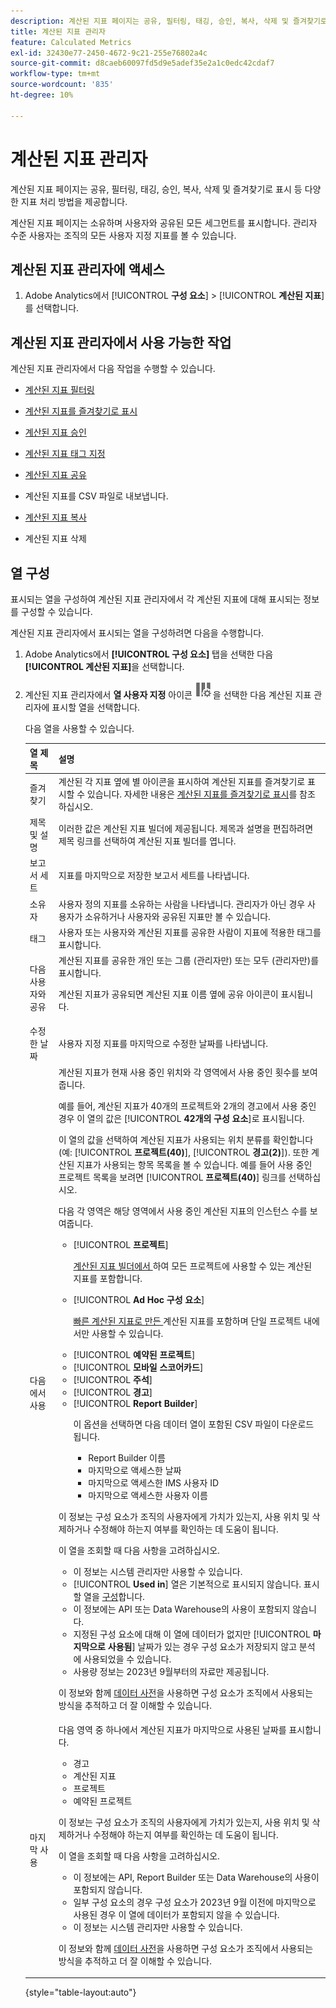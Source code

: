 ```yaml
---
description: 계산된 지표 페이지는 공유, 필터링, 태깅, 승인, 복사, 삭제 및 즐겨찾기로 표시 등 다양한 지표 처리 방법을 제공합니다.
title: 계산된 지표 관리자
feature: Calculated Metrics
exl-id: 32430e77-2450-4672-9c21-255e76802a4c
source-git-commit: d8caeb60097fd5d9e5adef35e2a1c0edc42cdaf7
workflow-type: tm+mt
source-wordcount: '835'
ht-degree: 10%

---
```


# 계산된 지표 관리자

계산된 지표 페이지는 공유, 필터링, 태깅, 승인, 복사, 삭제 및 즐겨찾기로 표시 등 다양한 지표 처리 방법을 제공합니다.

계산된 지표 페이지는 소유하며 사용자와 공유된 모든 세그먼트를 표시합니다. 관리자 수준 사용자는 조직의 모든 사용자 지정 지표를 볼 수 있습니다.

<!-- add screenshot -->

## 계산된 지표 관리자에 액세스

1. Adobe Analytics에서 [!UICONTROL **구성 요소**] > [!UICONTROL **계산된 지표**]&#x200B;를 선택합니다.

## 계산된 지표 관리자에서 사용 가능한 작업

계산된 지표 관리자에서 다음 작업을 수행할 수 있습니다.

* [계산된 지표 필터링](/help/components/c-calcmetrics/c-workflow/cm-workflow/cm-filter.md)

* [계산된 지표를 즐겨찾기로 표시](/help/components/c-calcmetrics/c-workflow/cm-workflow/cm-favorite.md)

* [계산된 지표 승인](/help/components/c-calcmetrics/c-workflow/cm-workflow/cm-approving.md)

* [계산된 지표 태그 지정](/help/components/c-calcmetrics/c-workflow/cm-workflow/cm-tagging.md)

* [계산된 지표 공유](/help/components/c-calcmetrics/c-workflow/cm-workflow/cm-sharing.md)

* 계산된 지표를 CSV 파일로 내보냅니다.

* [계산된 지표 복사](/help/components/c-calcmetrics/c-workflow/cm-workflow/cm-copy.md)

* 계산된 지표 삭제

## 열 구성

표시되는 열을 구성하여 계산된 지표 관리자에서 각 계산된 지표에 대해 표시되는 정보를 구성할 수 있습니다.

계산된 지표 관리자에서 표시되는 열을 구성하려면 다음을 수행합니다.

1. Adobe Analytics에서 **[!UICONTROL 구성 요소]** 탭을 선택한 다음 **[!UICONTROL 계산된 지표]**&#x200B;을 선택합니다.

1. 계산된 지표 관리자에서 **열 사용자 지정** 아이콘 ![열 사용자 지정](assets/customize-columns-icon.png)을 선택한 다음 계산된 지표 관리자에 표시할 열을 선택합니다.

   다음 열을 사용할 수 있습니다.

   | 열 제목 | 설명 |
   |---|---|
   | 즐겨찾기 | 계산된 각 지표 옆에 별 아이콘을 표시하여 계산된 지표를 즐겨찾기로 표시할 수 있습니다. 자세한 내용은 [계산된 지표를 즐겨찾기로 표시](/help/components/c-calcmetrics/c-workflow/cm-workflow/cm-favorite.md)를 참조하십시오. |
   | 제목 및 설명 | 이러한 값은 계산된 지표 빌더에 제공됩니다. 제목과 설명을 편집하려면 제목 링크를 선택하여 계산된 지표 빌더를 엽니다. |
   | 보고서 세트 | 지표를 마지막으로 저장한 보고서 세트를 나타냅니다. |
   | 소유자 | 사용자 정의 지표를 소유하는 사람을 나타냅니다. 관리자가 아닌 경우 사용자가 소유하거나 사용자와 공유된 지표만 볼 수 있습니다. |
   | 태그 | 사용자 또는 사용자와 계산된 지표를 공유한 사람이 지표에 적용한 태그를 표시합니다. |
   | 다음 사용자와 공유 | 계산된 지표를 공유한 개인 또는 그룹 (관리자만) 또는 모두 (관리자만)를 표시합니다. <p>계산된 지표가 공유되면 계산된 지표 이름 옆에 공유 아이콘이 표시됩니다.</p> |
   | 수정한 날짜 | 사용자 지정 지표를 마지막으로 수정한 날짜를 나타냅니다. |
   | 다음에서 사용 | 계산된 지표가 현재 사용 중인 위치와 각 영역에서 사용 중인 횟수를 보여줍니다. <p>예를 들어, 계산된 지표가 40개의 프로젝트와 2개의 경고에서 사용 중인 경우 이 열의 값은 [!UICONTROL **42개의 구성 요소**]&#x200B;로 표시됩니다. <p>이 열의 값을 선택하여 계산된 지표가 사용되는 위치 분류를 확인합니다(예: [!UICONTROL **프로젝트(40)**], [!UICONTROL **경고(2)**]). 또한 계산된 지표가 사용되는 항목 목록을 볼 수 있습니다. 예를 들어 사용 중인 프로젝트 목록을 보려면 [!UICONTROL **프로젝트(40)**] 링크를 선택하십시오.</p><p>다음 각 영역은 해당 영역에서 사용 중인 계산된 지표의 인스턴스 수를 보여줍니다.</p> <ul><li>[!UICONTROL **프로젝트**]<p>[계산된 지표 빌더에서 ](/help/analyze/analysis-workspace/components/apply-create-metrics.md#create-calculated-metrics-for-all-projects)하여 모든 프로젝트에 사용할 수 있는 계산된 지표를 포함합니다.</p></li><li>[!UICONTROL **Ad Hoc 구성 요소**]<p>[빠른 계산된 지표로 만든 ](/help/analyze/analysis-workspace/components/apply-create-metrics.md#create-calculated-metrics-for-a-single-project) 계산된 지표를 포함하며 단일 프로젝트 내에서만 사용할 수 있습니다.</p></li><li>[!UICONTROL **예약된 프로젝트**]</li><li>[!UICONTROL **모바일 스코어카드**]</li><li>[!UICONTROL **주석**]</li><li>[!UICONTROL **경고**]</li><li>[!UICONTROL **Report Builder**]<p>이 옵션을 선택하면 다음 데이터 열이 포함된 CSV 파일이 다운로드됩니다.</p><ul><li>Report Builder 이름</li><li>마지막으로 액세스한 날짜</li><li>마지막으로 액세스한 IMS 사용자 ID</li><li>마지막으로 액세스한 사용자 이름</li></ul></li></ul><p>이 정보는 구성 요소가 조직의 사용자에게 가치가 있는지, 사용 위치 및 삭제하거나 수정해야 하는지 여부를 확인하는 데 도움이 됩니다.</p><p>이 열을 조회할 때 다음 사항을 고려하십시오.</p><ul><li>이 정보는 시스템 관리자만 사용할 수 있습니다.</li><li>[!UICONTROL **Used in**] 열은 기본적으로 표시되지 않습니다. 표시할 열을 [구성](#configure-columns)합니다.</li><li>이 정보에는 API 또는 Data Warehouse의 사용이 포함되지 않습니다.</li><li>지정된 구성 요소에 대해 이 열에 데이터가 없지만 [!UICONTROL **마지막으로 사용됨**] 날짜가 있는 경우 구성 요소가 저장되지 않고 분석에 사용되었을 수 있습니다.</li><li>사용량 정보는 2023년 9월부터의 자료만 제공됩니다.</li></ul><p>이 정보와 함께 [데이터 사전](/help/analyze/analysis-workspace/components/data-dictionary/data-dictionary-overview.md)을 사용하면 구성 요소가 조직에서 사용되는 방식을 추적하고 더 잘 이해할 수 있습니다.</p> |
   | 마지막 사용 | 다음 영역 중 하나에서 계산된 지표가 마지막으로 사용된 날짜를 표시합니다. <ul><li>경고</li><li>계산된 지표</li><li>프로젝트</li><li>예약된 프로젝트</li></ul> <p>이 정보는 구성 요소가 조직의 사용자에게 가치가 있는지, 사용 위치 및 삭제하거나 수정해야 하는지 여부를 확인하는 데 도움이 됩니다.</p><p>이 열을 조회할 때 다음 사항을 고려하십시오.</p><ul><li>이 정보에는 API, Report Builder 또는 Data Warehouse의 사용이 포함되지 않습니다.</li><li>일부 구성 요소의 경우 구성 요소가 2023년 9월 이전에 마지막으로 사용된 경우 이 열에 데이터가 포함되지 않을 수 있습니다.</li><li>이 정보는 시스템 관리자만 사용할 수 있습니다.</li></ul><p>이 정보와 함께 [데이터 사전](/help/analyze/analysis-workspace/components/data-dictionary/data-dictionary-overview.md)을 사용하면 구성 요소가 조직에서 사용되는 방식을 추적하고 더 잘 이해할 수 있습니다. |

   {style="table-layout:auto"}
